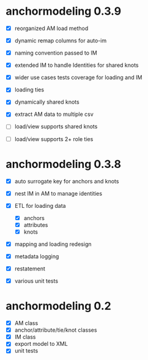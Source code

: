 # anchormodeling 0.3.9

- [x] reorganized AM load method
- [x] dynamic remap columns for auto-im
- [x] naming convention passed to IM
- [x] extended IM to handle Identities for shared knots
- [x] wider use cases tests coverage for loading and IM
- [x] loading ties
- [x] dynamically shared knots
- [x] extract AM data to multiple csv
- [ ] load/view supports shared knots
- [ ] load/view supports 2+ role ties


# anchormodeling 0.3.8

- [x] auto surrogate key for anchors and knots
- [x] nest IM in AM to manage identities
- [x] ETL for loading data
  - [x] anchors
  - [x] attributes
  - [x] knots
- [x] mapping and loading redesign
- [x] metadata logging
- [x] restatement
- [x] various unit tests


# anchormodeling 0.2

- [x] AM class
- [x] anchor/attribute/tie/knot classes
- [x] IM class
- [x] export model to XML
- [x] unit tests
